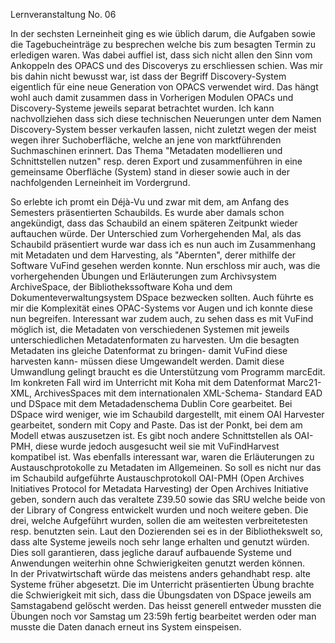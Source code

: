 Lernveranstaltung No. 06

In der sechsten Lerneinheit ging es wie üblich darum, die Aufgaben sowie die Tagebucheinträge zu besprechen welche bis zum besagten Termin zu erledigen waren. Was dabei auffiel ist, dass sich nicht allen den Sinn vom Ankoppeln des OPACS und des Discoverys zu erschliessen schien. 
Was mir bis dahin nicht bewusst war, ist dass der Begriff Discovery-System eigentlich für eine neue Generation von OPACS verwendet wird. Das hängt wohl auch damit zusammen dass in Vorherigen Modulen OPACs und Discovery-Systeme jeweils separat betrachtet wurden. Ich kann nachvollziehen dass sich diese technischen Neuerungen unter dem Namen Discovery-System besser verkaufen lassen, nicht zuletzt wegen der meist wegen ihrer Suchoberfläche, welche an jene von marktführenden Suchmaschinen erinnert. 
Das Thema "Metadaten modellieren und Schnittstellen nutzen" resp. deren Export und zusammenführen in eine gemeinsame Oberfläche (System) stand in dieser sowie auch in der nachfolgenden Lerneinheit im Vordergrund. 

So erlebte ich promt ein Déjà-Vu und zwar mit dem, am Anfang des Semesters präsentierten Schaubilds. Es wurde aber damals schon angekündigt, dass das Schaubild an einem späteren Zeitpunkt wieder auftauchen würde. Der Unterschied zum Vorhergehenden Mal, als das Schaubild präsentiert wurde war dass ich es nun auch im Zusammenhang mit Metadaten und dem Harvesting, als "Abernten", derer mithilfe der Software VuFind gesehen werden konnte. Nun erschloss mir auch, was die vorhergehenden Übungen und Erläuterungen zum Archivsystem ArchiveSpace, der Bibliothekssoftware Koha und dem Dokumenteverwaltungsystem DSpace bezwecken sollten. Auch führte es mir die Komplexität eines OPAC-Systems vor Augen und ich konnte diese nun begreifen. 
Interessant war zudem auch, zu sehen dass es mit VuFind möglich ist, die Metadaten von verschiedenen Systemen mit jeweils unterschiedlichen Metadatenformaten zu harvesten. Um die besagten Metadaten ins gleiche Datenformat zu bringen- damit VuFind  diese harvesten kann- müssen diese Umgewandelt werden. Damit diese Umwandlung gelingt braucht es die Unterstützung vom Programm marcEdit. Im konkreten Fall wird im Unterricht mit Koha mit dem Datenformat Marc21-XML, ArchivesSpaces mit dem internationalen XML-Schema- Standard EAD und DSpace mit dem Metadadenschema Dublin Core gearbeitet. Bei DSpace wird weniger, wie im Schaubild dargestellt, mit einem OAI Harvester gearbeitet, sondern mit Copy and Paste. Das ist der Ponkt, bei dem am Modell etwas auszusetzen ist. 
Es gibt noch andere Schnittstellen als OAI-PMH, diese wurde jedoch ausgesucht weil sie mit VuFindHarvest kompatibel ist. 
Was ebenfalls interessant war, waren die Erläuterungen zu Austauschprotokolle zu Metadaten im Allgemeinen. So soll es nicht nur das im Schaubild aufgeführte Austauschprotokoll OAI-PMH (Open Archives Initiatives Protocol for Metadata Harvesting) der Open Archives Initiative geben, sondern auch das veraltete Z39.50 sowie das SRU welche beide von der Library of Congress entwickelt wurden und noch weitere geben. Die drei, welche Aufgeführt wurden, sollen die am weitesten verbreitetesten resp. benutzten sein. 
Laut den Dozierenden sei es in der Bibliothekswelt so, dass alte Systeme jeweils noch sehr lange erhalten und genutzt würden. Dies soll garantieren, dass jegliche darauf aufbauende Systeme und Anwendungen weiterhin ohne Schwierigkeiten genutzt werden können.  
In der Privatwirtschaft würde das meistens anders gehandhabt resp. alte Systeme früher abgesetzt. 
Die im Unterricht präsentierten Übung brachte die Schwierigkeit mit sich, dass die Übungsdaten von DSpace jeweils am Samstagabend gelöscht werden. Das heisst generell entweder mussten die Übungen noch vor Samstag um 23:59h fertig bearbeitet werden oder man musste die Daten danach erneut ins System einspeisen. 

